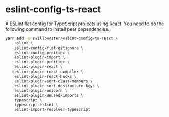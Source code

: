 # eslint-config-ts-react

A ESLint flat config for TypeScript projects using React.
You need to do the following command to install peer dependencies.

```sh
yarn add -D @willbooster/eslint-config-ts-react \
    eslint \
    eslint-config-flat-gitignore \
    eslint-config-prettier \
    eslint-plugin-import \
    eslint-plugin-prettier \
    eslint-plugin-react \
    eslint-plugin-react-compiler \
    eslint-plugin-react-hooks \
    eslint-plugin-sort-class-members \
    eslint-plugin-sort-destructure-keys \
    eslint-plugin-unicorn \
    eslint-plugin-unused-imports \
    typescript \
    typescript-eslint \
    eslint-import-resolver-typescript
```
